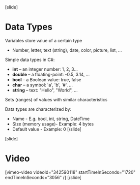 [slide]
# Data Types
Variables store value of a certain type 
  * Number, letter, text (string), date, color, picture, list, …

Simple data types in C#:
  * **int** – an integer number: 1, 2, 3…
  * **double** – a floating-point: -0.5, 3.14, …
  * **bool** – a Boolean value: true, false
  * **char** – a symbol: 'a', 'b', '#', …
  * **string** – text: "Hello", "World", …

Sets (ranges) of values with similar characteristics

Data types are characterized by:
  * Name - E.g. bool, int, string, DateTime
  * Size (memory usage)- Example: 4 bytes
  * Default value - Example: 0
[/slide]

[slide]
# Video

[vimeo-video videoId="342590118" startTimeInSeconds="1720" endTimeInSeconds="3056" /]
[/slide]